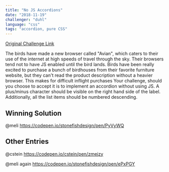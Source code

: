 ```yaml
---
title: "No JS Accordions"
date: "2018-11-19"
challenger: "duhl"
language: "css"
tags: "accordion, pure CSS"
---
```


<p>
  <a href="https://codepen.io/WayfairFrontend/pen/JmxvXz" target="_blank">
    Original Challenge Link
  </a>
</p>

The birds have made a new browser called "Avian", which caters to their use of the internet at high speeds of travel through the sky. Their browsers tend not to have JS enabled until the bird lands. Birds have been really excited to purchase a bunch of  birdhouses from their favorite furniture website, but  they can't read the product description without a heavier browser. This makes for difficult inflight purchases Your challenge, should you choose to accept it is to implement an accordion without using JS. A plus/minus character should be visible on the right  hand side of the label. Additionally, all the list items should be numbered descending.

## Winning Solution

@meli https://codepen.io/stonefishdesign/pen/PyVyWQ

## Other Entries

@cstein https://codepen.io/cstein/pen/zmejzy

@meli again https://codepen.io/stonefishdesign/pen/ePxPGY
